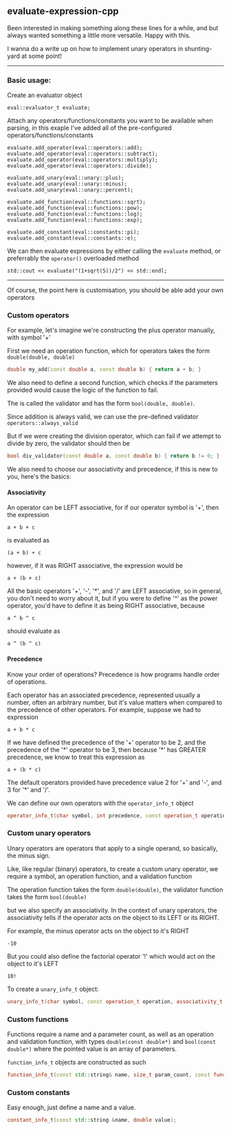 ## evaluate-expression-cpp

Been interested in making something along these lines for a while, and but always wanted something a little more versatile. Happy with this.

I wanna do a write up on how to implement unary operators in shunting-yard at some point!

----

### Basic usage:

Create an evaluator object

```
eval::evaluator_t evaluate;
```

Attach any operators/functions/constants you want to be available when parsing, in this exaple I've added all of the pre-configured operators/functions/constants

```
evaluate.add_operator(eval::operators::add);
evaluate.add_operator(eval::operators::subtract);
evaluate.add_operator(eval::operators::multiply);
evaluate.add_operator(eval::operators::divide);

evaluate.add_unary(eval::unary::plus);
evaluate.add_unary(eval::unary::minus);
evaluate.add_unary(eval::unary::percent);

evaluate.add_function(eval::functions::sqrt);
evaluate.add_function(eval::functions::pow);
evaluate.add_function(eval::functions::log);
evaluate.add_function(eval::functions::exp);

evaluate.add_constant(eval::constants::pi);
evaluate.add_constant(eval::constants::e);
```

We can then evaluate expressions by either calling the `evaluate` method, or preferrably the `operator()` overloaded method

```
std::cout << evaluate("(1+sqrt(5))/2") << std::endl;
```

----

Of course, the point here is customisation, you should be able add your own operators

### Custom operators

For example, let's imagine we're constructing the plus operator manually, with symbol '+'

First we need an operation function, which for operators takes the form `double(double, double)`

```c++
double my_add(const double a, const double b) { return a + b; }
```

We also need to define a second function, which checks if the parameters provided would cause the logic of the function to fail.

The is called the validator and has the form `bool(double, double)`.

Since addition is always valid, we can use the pre-defined validator `operators::always_valid`

But if we were creating the division operator, which can fail if we attempt to divide by zero, the validator should then be

```c++
bool div_validator(const double a, const double b) { return b != 0; }
```

We also need to choose our associativity and precedence, if this is new to you, here's the basics:

#### Associativity

An operator can be LEFT associative, for if our operator symbol is '+', then the expression

	a + b + c

is evaluated as

	(a + b) + c

however, if it was RIGHT associative, the expression would be

	a + (b + c)

All the basic operators '+', '-', '\*', and '/' are LEFT associative, so in general, you don't need to worry about it, but if you were to define '^' as the power operator, you'd have to define it as being RIGHT associative, because

    a ^ b ^ c

should evaluate as

    a ^ (b ^ c)

#### Precedence

Know your order of operations? Precedence is how programs handle order of operations.

Each operator has an associated precedence, represented usually a number, often an arbitrary number, but it's value matters when compared to the precedence of other operators. For example, suppose we had to expression

	a + b * c

If we have defined the precedence of the '+' operator to be 2, and the precedence of the '\*' operator to be 3, then because '\*' has GREATER precedence, we know to treat this expression as

	a + (b * c)

The default operators provided have precedence value 2 for '+' and '-', and 3 for '\*' and '/'.

We can define our own operators with the `operator_info_t` object

```c++
operator_info_t(char symbol, int precedence, const operation_t operation, associativity_t associativity = associativity_t::left, const validator_t validator = operators::always_valid);
```

### Custom unary operators

Unary operators are operators that apply to a single operand, so basically, the minus sign.

Like, like regular (binary) operators, to create a custom unary operator, we require a symbol, an operation function, and a validation function

The operation function takes the form `double(double)`, the validator function takes the form `bool(double)`

but we also specify an associativity. In the context of unary operators, the associativity tells if the operator acts on the object to its LEFT or its RIGHT.

For example, the minus operator acts on the object to it's RIGHT

	-10

But you could also define the factorial operator '!' which would act on the object to it's LEFT

	10!

To create a `unary_info_t` object:

```c++
unary_info_t(char symbol, const operation_t operation, associativity_t associativity = associativity_t::right, const validator_t validator = unary::always_valid);
```

### Custom functions

Functions require a name and a parameter count, as well as an operation and validation function, with types `double(const double*)` and `bool(const double*)` where the pointed value is an array of parameters.

`function_info_t` objects are constructed as such

```c++
function_info_t(const std::string& name, size_t param_count, const function_t function, const validator_t validator = functions::always_valid);
```

### Custom constants

Easy enough, just define a name and a value.

```c++
constant_info_t(const std::string &name, double value);
```